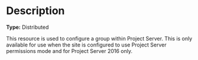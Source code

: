 # Description

**Type:** Distributed

This resource is used to configure a group within Project Server. This is only
available for use when the site is configured to use Project Server permissions
mode and for Project Server 2016 only.
